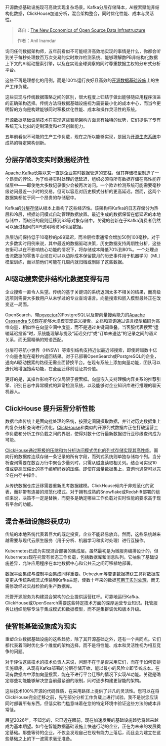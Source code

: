 <!--
title: 开源数据基建：新经济浪潮
cover: https://cdn.thenewstack.io/media/2025/10/b3d03b97-data.jpg
summary: 开源数据基础设施现可高效实现复杂场景。Kafka分层存储降本，AI搜索赋能非结构化数据，ClickHouse加速分析，混合架构整合，同时优化性能、成本与灵活性。
-->

开源数据基础设施现可高效实现复杂场景。Kafka分层存储降本，AI搜索赋能非结构化数据，ClickHouse加速分析，混合架构整合，同时优化性能、成本与灵活性。

> 译自：[The New Economics of Open Source Data Infrastructure](https://thenewstack.io/the-new-economics-of-open-source-data-infrastructure/)
> 
> 作者：Anil Inamdar

询问任何数据架构师，五年前看似不可能经济高效地实现的事情是什么，你都会听到关于每秒处理数百万次交易的实时欺诈检测系统、能够理解数PB非结构化数据上下文的AI驱动搜索引擎，以及在实现全球洞察的同时尊重数据主权的分布式分析平台。

这些不再是理想化的用例，而是100%运行良好且高效的[开源数据基础设施](https://thenewstack.io/your-open-source-data-infrastructure-is-ready-for-agentic-ai/)上的生产工作负载。

这些实现与传统数据策略之间的区别，很大程度上归结于做出能够随应用程序演进的正确架构选择。传统方法将数据基础设施视为需要最小化的成本中心，而当今更明智的方向是构建能够同时积极优化性能、成本和操作灵活性的系统。

开源数据基础设施技术在实现这些智能架构方面具有独特的优势，它们提供了专有系统无法比拟的定制深度和社区创新能力。

五年前看似不可能的生产工作负载，现在之所以能够实现，是因为[开源生态系统](https://thenewstack.io/what-do-cloud-native-and-kubernetes-even-mean/)中成熟的特定架构创新。

## **分层存储改变实时数据经济性**

[Apache Kafka](https://kafka.apache.org/)长期以来一直是企业实时数据管道的支柱，但其存储模型制造了一个昂贵的悖论。为了维持实时处理的低延迟，组织必须将所有数据存储在高性能存储层中——即使绝大多数记录很少会被再次访问。一个欺诈检测系统可能需要毫秒级访问最近一小时的交易，但可以容忍对历史模式分析的更高延迟。然而，这两个数据集都位于同一个昂贵的存储层中。

Kafka的[分层存储](https://www.instaclustr.com/support/documentation/kafka/useful-concepts/kafka-tiered-storage/)从根本上重构了这些经济性。该架构将Kafka的日志存储分为热层和冷层，根据访问模式自动管理数据放置。最近生成的数据保留在低延迟的本地存储中，而较旧的段则迁移到S3等对象存储中。关键的创新在于Kafka消费者仍然可以通过相同的API透明地访问冷层数据。

热层访问保持低于10毫秒的p99延迟，而冷层检索通常会增加50到100毫秒。对于大多数实时用例来说，其中最近的数据驱动决策，历史数据支持周期性分析，这些权衡可以在不影响核心功能的情况下，将存储成本降低70%到80%。一个处理点击流数据的零售平台现在可以以边际成本保留数月的历史事件用于机器学习（ML）模型训练，而以前他们可能在几周内就归档或删除了这些数据。

## **AI驱动搜索使非结构化数据变得有用**

企业搜索一直令人失望。传统的基于关键词的系统返回太多不相关的结果，而高级选项则需要大多数用户从未学过的专业查询语言。向量搜索和嵌入模型最终正在改变这一局面。

OpenSearch、带[pgvector](https://github.com/pgvector)的PostgreSQL以及带向量搜索能力的[Apache Cassandra 5.0](https://thenewstack.io/why-apache-cassandra-5-0-is-a-game-changer-for-developers/)现在能够大规模实现语义搜索。文档和查询通过语言模型编码为高维向量，相似性在向量空间中度量，而不是通过关键词重叠。当客服代表搜索“运输延迟投诉”时，系统能理解与提及“延迟交付”或“订单未送达”的记录之间的语义关系，而无需精确的短语匹配。

分层可导航小世界（HNSW）等索引结构支持近似最近邻搜索，即使跨越数十亿个向量也能在毫秒内返回结果。对于已部署OpenSearch或PostgreSQL的企业，通向AI驱动搜索的路径无需全面替换平台。在现有系统上添加向量功能，团队可以迭代地增强搜索功能，在全面迁移前验证其价值。

更好的是，其操作影响不仅仅局限于搜索框。向量嵌入支持理解内容关系的推荐引擎、识别日志中异常模式的异常检测系统，以及能够对企业知识库进行推理的聊天机器人。

## **ClickHouse 提升运营分析性能**

数据仓库传统上是面向批处理的系统，按预定间隔摄取数据，并针对历史数据集上的复杂分析查询进行优化。[ClickHouse](https://www.instaclustr.com/blog/clickhouse-a-beginners-guide-to-the-fastest-open-source-olap-dbms/)和类似的开源列式数据库正在打破运营工作负载和分析工作负载之间的界限，使得对数十亿行最新数据进行亚秒级查询成为可能。

[ClickHouse通过积极的压缩和为分析访问模式优化的列式存储实现其高性能](https://thenewstack.io/vector-search-without-the-lock-in-why-devs-like-clickhouse/)。面向行的数据库连续存储一条记录的所有字段，而列式系统则单独存储每个列。当分析查询需要在数百万行中聚合少量列时，只需从磁盘读取相关列。结合可实现10倍或更高压缩比的基于编解码器的压缩，即使在海量数据集上，查询也通常可以完全在内存中操作。

从传统数据仓库迁移需要重新思考数据建模。ClickHouse倾向于非规范化的宽表，而非带有连接的规范化模式。对于拥有成熟的Snowflake或Redshift部署的组织来说，决策不一定是替换，而更多是确定哪些工作负载对实时性能的要求高于现有平台的功能。

## **混合基础设施终获成功**

传统的本地系统代表着巨大的既定投资，企业不能轻易放弃。然而，这些系统越来越需要与现代云原生服务（用于分析、机器学习和实时处理）进行互操作。

Kubernetes已成为实现混合部署的集成层。虽然最初是为微服务编排设计的，但Kubernetes现在托管有状态工作负载，包括数据库和消息队列。它抽象了基础设施差异，允许应用程序在本地数据中心和公共云之间可移植地部署。

数据平面集成与控制平面集成同样重要。Debezium等变更数据捕获工具将数据库变更从传统系统流式传输到Kafka主题，使数十年来的数据[可用于实时处理](https://thenewstack.io/mark-cache-the-clickhouse-speed-hack-youre-not-using-yet/)，而无需修改经过实战检验的生产数据库。

托管开源服务为构建混合架构的企业提供运营杠杆。可靠地运行Kafka、ClickHouse或OpenSearch需要这些特定技术方面的深厚运营专业知识。托管服务让组织能够专注于集成模式和数据模型，而不是集群调优和版本升级。

## **使智能基础设施成为现实**

重塑企业数据基础设施的这些趋势，除了其开源基础之外，还有一个共同点。它们都代表着同时优化多个维度的架构选择，而不是将性能、成本和灵活性视为相互竞争的问题。

对于评估这些技术的技术负责人来说，问题不在于是否采用它们，而在于如何安排实施顺序。从现有Kafka部署的分层存储开始，能以最小的风险立即节省成本。在现有数据库中添加向量搜索，能在不进行平台迁移的情况下实现AI功能。关键是确定哪些功能能够解决您当前最紧迫的限制，同时逐步构建更智能的架构。

这些技术100%开源的代码性质，在采用路径上提供了非凡的灵活性。您可以在将ClickHouse完全迁移之前，先在部分分析工作负载上进行试验。我不是说您应该同时部署所有东西，但低实验门槛意味着在您的特定环境中验证这些方法的成本非常低。

展望2026年，不知怎的，它已近在眼前，现在加速发展的基础设施趋势将越来越成为基本期望。如今在智能数据基础设施上快速行动的企业，正在为未来的发展奠定基础。那些等待的企业，不仅会发现自己在现有能力上落后，而且会为建立在这些基础之上的下一波需求毫无准备。
